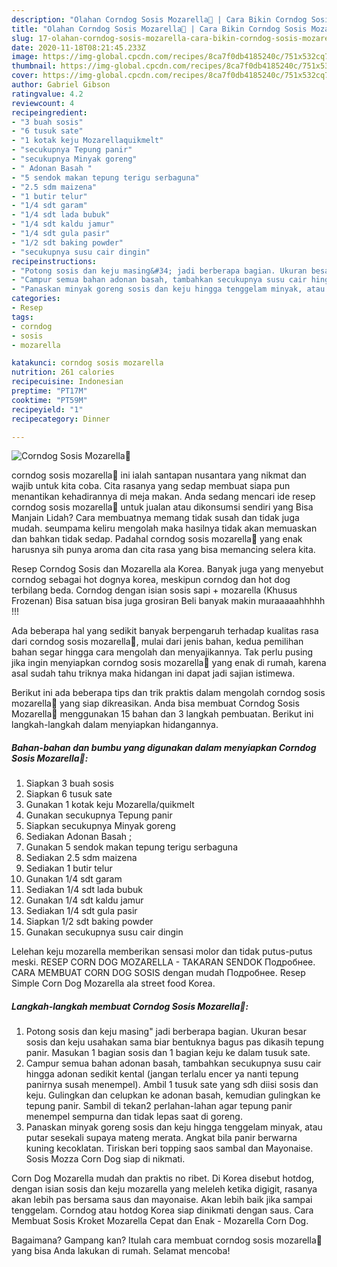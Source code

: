```yaml
---
description: "Olahan Corndog Sosis Mozarella🧀 | Cara Bikin Corndog Sosis Mozarella🧀 Yang Bikin Ngiler"
title: "Olahan Corndog Sosis Mozarella🧀 | Cara Bikin Corndog Sosis Mozarella🧀 Yang Bikin Ngiler"
slug: 17-olahan-corndog-sosis-mozarella-cara-bikin-corndog-sosis-mozarella-yang-bikin-ngiler
date: 2020-11-18T08:21:45.233Z
image: https://img-global.cpcdn.com/recipes/8ca7f0db4185240c/751x532cq70/corndog-sosis-mozarella🧀-foto-resep-utama.jpg
thumbnail: https://img-global.cpcdn.com/recipes/8ca7f0db4185240c/751x532cq70/corndog-sosis-mozarella🧀-foto-resep-utama.jpg
cover: https://img-global.cpcdn.com/recipes/8ca7f0db4185240c/751x532cq70/corndog-sosis-mozarella🧀-foto-resep-utama.jpg
author: Gabriel Gibson
ratingvalue: 4.2
reviewcount: 4
recipeingredient:
- "3 buah sosis"
- "6 tusuk sate"
- "1 kotak keju Mozarellaquikmelt"
- "secukupnya Tepung panir"
- "secukupnya Minyak goreng"
- " Adonan Basah "
- "5 sendok makan tepung terigu serbaguna"
- "2.5 sdm maizena"
- "1 butir telur"
- "1/4 sdt garam"
- "1/4 sdt lada bubuk"
- "1/4 sdt kaldu jamur"
- "1/4 sdt gula pasir"
- "1/2 sdt baking powder"
- "secukupnya susu cair dingin"
recipeinstructions:
- "Potong sosis dan keju masing&#34; jadi berberapa bagian. Ukuran besar sosis dan keju usahakan sama biar bentuknya bagus pas dikasih tepung panir. Masukan 1 bagian sosis dan 1 bagian keju ke dalam tusuk sate."
- "Campur semua bahan adonan basah, tambahkan secukupnya susu cair hingga adonan sedikit kental (jangan terlalu encer ya nanti tepung panirnya susah menempel). Ambil 1 tusuk sate yang sdh diisi sosis dan keju. Gulingkan dan celupkan ke adonan basah, kemudian gulingkan ke tepung panir. Sambil di tekan2 perlahan-lahan agar tepung panir menempel sempurna dan tidak lepas saat di goreng."
- "Panaskan minyak goreng sosis dan keju hingga tenggelam minyak, atau putar sesekali supaya mateng merata. Angkat bila panir berwarna kuning kecoklatan. Tiriskan beri topping saos sambal dan Mayonaise. Sosis Mozza Corn Dog siap di nikmati."
categories:
- Resep
tags:
- corndog
- sosis
- mozarella

katakunci: corndog sosis mozarella 
nutrition: 261 calories
recipecuisine: Indonesian
preptime: "PT17M"
cooktime: "PT59M"
recipeyield: "1"
recipecategory: Dinner

---
```



![Corndog Sosis Mozarella🧀](https://img-global.cpcdn.com/recipes/8ca7f0db4185240c/751x532cq70/corndog-sosis-mozarella🧀-foto-resep-utama.jpg)


corndog sosis mozarella🧀 ini ialah santapan nusantara yang nikmat dan wajib untuk kita coba. Cita rasanya yang sedap membuat siapa pun menantikan kehadirannya di meja makan.
Anda sedang mencari ide resep corndog sosis mozarella🧀 untuk jualan atau dikonsumsi sendiri yang Bisa Manjain Lidah? Cara membuatnya memang tidak susah dan tidak juga mudah. seumpama keliru mengolah maka hasilnya tidak akan memuaskan dan bahkan tidak sedap. Padahal corndog sosis mozarella🧀 yang enak harusnya sih punya aroma dan cita rasa yang bisa memancing selera kita.

Resep Corndog Sosis dan Mozarella ala Korea. Banyak juga yang menyebut corndog sebagai hot dognya korea, meskipun corndog dan hot dog terbilang beda. Corndog dengan isian sosis sapi + mozarella (Khusus Frozenan) Bisa satuan bisa juga grosiran Beli banyak makin muraaaaahhhhh !!!

Ada beberapa hal yang sedikit banyak berpengaruh terhadap kualitas rasa dari corndog sosis mozarella🧀, mulai dari jenis bahan, kedua pemilihan bahan segar hingga cara mengolah dan menyajikannya. Tak perlu pusing jika ingin menyiapkan corndog sosis mozarella🧀 yang enak di rumah, karena asal sudah tahu triknya maka hidangan ini dapat jadi sajian istimewa.


Berikut ini ada beberapa tips dan trik praktis dalam mengolah corndog sosis mozarella🧀 yang siap dikreasikan. Anda bisa membuat Corndog Sosis Mozarella🧀 menggunakan 15 bahan dan 3 langkah pembuatan. Berikut ini langkah-langkah dalam menyiapkan hidangannya.

<!--inarticleads1-->

##### Bahan-bahan dan bumbu yang digunakan dalam menyiapkan Corndog Sosis Mozarella🧀:

1. Siapkan 3 buah sosis
1. Siapkan 6 tusuk sate
1. Gunakan 1 kotak keju Mozarella/quikmelt
1. Gunakan secukupnya Tepung panir
1. Siapkan secukupnya Minyak goreng
1. Sediakan  Adonan Basah ;
1. Gunakan 5 sendok makan tepung terigu serbaguna
1. Sediakan 2.5 sdm maizena
1. Sediakan 1 butir telur
1. Gunakan 1/4 sdt garam
1. Sediakan 1/4 sdt lada bubuk
1. Gunakan 1/4 sdt kaldu jamur
1. Sediakan 1/4 sdt gula pasir
1. Siapkan 1/2 sdt baking powder
1. Gunakan secukupnya susu cair dingin


Lelehan keju mozarella memberikan sensasi molor dan tidak putus-putus meski. RESEP CORN DOG MOZARELLA - TAKARAN SENDOK Подробнее. CARA MEMBUAT CORN DOG SOSIS dengan mudah Подробнее. Resep Simple Corn Dog Mozarella ala street food Korea. 

<!--inarticleads2-->

##### Langkah-langkah membuat Corndog Sosis Mozarella🧀:

1. Potong sosis dan keju masing&#34; jadi berberapa bagian. Ukuran besar sosis dan keju usahakan sama biar bentuknya bagus pas dikasih tepung panir. Masukan 1 bagian sosis dan 1 bagian keju ke dalam tusuk sate.
1. Campur semua bahan adonan basah, tambahkan secukupnya susu cair hingga adonan sedikit kental (jangan terlalu encer ya nanti tepung panirnya susah menempel). Ambil 1 tusuk sate yang sdh diisi sosis dan keju. Gulingkan dan celupkan ke adonan basah, kemudian gulingkan ke tepung panir. Sambil di tekan2 perlahan-lahan agar tepung panir menempel sempurna dan tidak lepas saat di goreng.
1. Panaskan minyak goreng sosis dan keju hingga tenggelam minyak, atau putar sesekali supaya mateng merata. Angkat bila panir berwarna kuning kecoklatan. Tiriskan beri topping saos sambal dan Mayonaise. Sosis Mozza Corn Dog siap di nikmati.


Corn Dog Mozarella mudah dan praktis no ribet. Di Korea disebut hotdog, dengan isian sosis dan keju mozarella yang meleleh ketika digigit, rasanya akan lebih pas bersama saus dan mayonaise. Akan lebih baik jika sampai tenggelam. Corndog atau hotdog Korea siap dinikmati dengan saus. Cara Membuat Sosis Kroket Mozarella Cepat dan Enak - Mozarella Corn Dog. 

Bagaimana? Gampang kan? Itulah cara membuat corndog sosis mozarella🧀 yang bisa Anda lakukan di rumah. Selamat mencoba!
